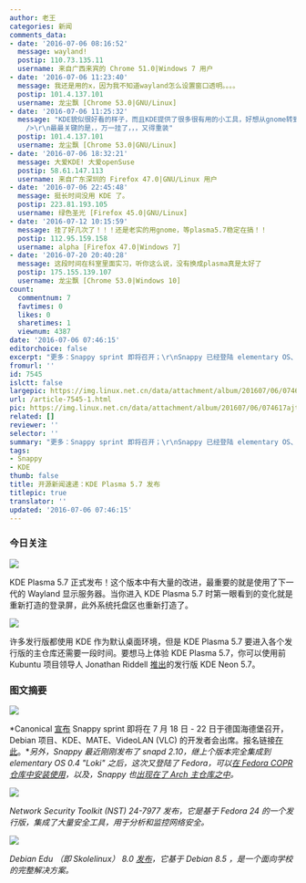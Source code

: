 ```yaml
---
author: 老王
categories: 新闻
comments_data:
- date: '2016-07-06 08:16:52'
  message: wayland!
  postip: 110.73.135.11
  username: 来自广西来宾的 Chrome 51.0|Windows 7 用户
- date: '2016-07-06 11:23:40'
  message: 我还是用的x，因为我不知道wayland怎么设置窗口透明。。。。
  postip: 101.4.137.101
  username: 龙尘飘 [Chrome 53.0|GNU/Linux]
- date: '2016-07-06 11:25:32'
  message: "KDE貌似很好看的样子，而且KDE提供了很多很有用的小工具，好想从gnome转到KDE啊，不过才找到一个mac-like的主题，不舍得啊。。。<br
    />\r\n最最关键的是，，万一挂了，，，又得重装"
  postip: 101.4.137.101
  username: 龙尘飘 [Chrome 53.0|GNU/Linux]
- date: '2016-07-06 18:32:21'
  message: 大爱KDE! 大爱openSuse
  postip: 58.61.147.113
  username: 来自广东深圳的 Firefox 47.0|GNU/Linux 用户
- date: '2016-07-06 22:45:48'
  message: 挺长时间没用 KDE 了。
  postip: 223.81.193.105
  username: 绿色圣光 [Firefox 45.0|GNU/Linux]
- date: '2016-07-12 10:15:59'
  message: 挂了好几次了！！！还是老实的用gnome，等plasma5.7稳定在搞！！
  postip: 112.95.159.158
  username: alpha [Firefox 47.0|Windows 7]
- date: '2016-07-20 20:40:28'
  message: 这段时间在科室里面实习，听你这么说，没有换成plasma真是太好了
  postip: 175.155.139.107
  username: 龙尘飘 [Chrome 53.0|Windows 10]
count:
  commentnum: 7
  favtimes: 0
  likes: 0
  sharetimes: 1
  viewnum: 4387
date: '2016-07-06 07:46:15'
editorchoice: false
excerpt: "更多：Snappy sprint 即将召开；\r\nSnappy 已经登陆 elementary OS、Fedora COPR、Arch 主仓库。"
fromurl: ''
id: 7545
islctt: false
largepic: https://img.linux.net.cn/data/attachment/album/201607/06/074617ajt3u3owhcc1tu3h.jpg
url: /article-7545-1.html
pic: https://img.linux.net.cn/data/attachment/album/201607/06/074617ajt3u3owhcc1tu3h.jpg.thumb.jpg
related: []
reviewer: ''
selector: ''
summary: "更多：Snappy sprint 即将召开；\r\nSnappy 已经登陆 elementary OS、Fedora COPR、Arch 主仓库。"
tags:
- Snappy
- KDE
thumb: false
title: 开源新闻速递：KDE Plasma 5.7 发布
titlepic: true
translator: ''
updated: '2016-07-06 07:46:15'
---
```


### 今日关注


![](https://img.linux.net.cn/data/attachment/album/201607/06/074617ajt3u3owhcc1tu3h.jpg)


KDE Plasma 5.7 正式发布！这个版本中有大量的改进，最重要的就是使用了下一代的 Wayland 显示服务器。当你进入 KDE Plasma 5.7 时第一眼看到的变化就是重新打造的登录屏，此外系统托盘区也重新打造了。


![](https://img.linux.net.cn/data/attachment/album/201607/06/074618kdtfm5v9ba4d9u9m.jpg)


许多发行版都使用 KDE 作为默认桌面环境，但是 KDE Plasma 5.7 要进入各个发行版的主仓库还需要一段时间。要想马上体验 KDE Plasma 5.7，你可以使用前 Kubuntu 项目领导人 Jonathan Riddell [推出](http://jriddell.org/2016/07/05/kde-neon-5-7/)的发行版 KDE Neon 5.7。


### 图文摘要


![](https://img.linux.net.cn/data/attachment/album/201607/06/071403z22u3xp2rmum26xp.jpg)


*Canonical [宣布](https://developer.ubuntu.com/en/blog/2016/07/04/shaping-universal-snaps/) Snappy sprint 即将在 7 月 18 日 - 22 日于德国海德堡召开，Debian 项目、KDE、MATE、VideoLAN (VLC) 的开发者会出席。报名链接[在此](https://docs.google.com/forms/d/1sBovCdRb8oKCEVvA69mHX2Ty1RPxxrN3REj6RiRaBCs/viewform)。**另外，Snappy 最近刚刚发布了 snapd 2.10，继上个版本完全集成到 elementary OS 0.4 "Loki" 之后，这次又登陆了 Fedora，可以[在 Fedora COPR 仓库中安装使用](http://www.zygoon.pl/2016/07/snapd-2010-released-to-fedora-copr.html)，以及，Snappy 也[出现在了 Arch 主仓库之中](http://www.zygoon.pl/2016/07/snappy-in-arch-moved-to-community-repo.html)。*


![](https://img.linux.net.cn/data/attachment/album/201607/06/072840x1zuujfbo4uwwwvg.jpg)


*Network Security Toolkit (NST) 24-7977 发布，它是基于 Fedora 24 的一个发行版，集成了大量安全工具，用于分析和监控网络安全。*


![](https://img.linux.net.cn/data/attachment/album/201607/06/073201x8s8b7cbjyo7jgbr.jpg)


*Debian Edu （即 Skolelinux） 8.0 [发布](https://www.debian.org/News/2016/20160702)，它基于 Debian 8.5 ，是一个面向学校的完整解决方案。*